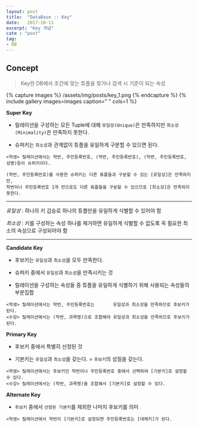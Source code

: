 ```yaml
---
layout: post
title:  "DataBase :: Key"
date:   2017-10-11
excerpt: "Key 개념"
cate : "post"
tag:
- DB
---
```


## Concept

> Key란 DB에서 조건에 맞는 튜플을 찾거나 검색 시 기준이 되는 속성


{% capture images %}
    /assets/img/posts/key_1.png
{% endcapture %}
{% include gallery images=images caption=" " cols=1 %}


**Super Key**

* 릴레이션을 구성하는 모든 Tuple에 대해 `유일성(Unique)`은 만족하지만 `최소성(Minimality)`은 만족하지 못한다.

* 슈퍼키는 `최소성`과 관계없이 튜플을 유일하게 구분할 수 있으면 된다.

```
<학생> 릴레이션에서는 학번, 주민등록번호, (학번, 주민등록번호), (학번, 주민등록번호, 성명)등이 슈퍼키이다.

(학번, 주민등록번호)를 사용한 슈퍼키는 다른 튜플들과 구분할 수 있는 [유일성]은 만족하지만, 
학번이나 주민등록번호 1개 만으로도 다른 튜플들을 구분할 수 있으므로 [최소성]은 만족하지 못한다.
```

---

*유일성* : 하나의 키 갑승로 하나의 튜플만을 유일하게 식별할 수 있어야 함

*최소성* : 키를 구성하는 속성 하나를 제거하면 유일하게 식별할 수 없도록 꼭 필요한 최소의 속성으로 구성되어야 함

---


**Candidate Key**

* 후보키는 `유일성`과 `최소성`을 모두 만족한다.

* 슈퍼키 중에서 `유일성`과 `최소성`을 만족시키는 것

* 릴레이션을 구성하는 속성들 중 튜플을 유일하게 식별하기 위해 사용되는 속성들의 부분집합


```
<학생> 릴레이션에서는 학번, 주민등록번호는       유일성과 최소성을 만족하므로 후보키가 된다.
<수강> 릴레이션에서는 (학번, 과목명)으로 조합해야 유일성과 최소성을 만족하므로 후보키가 된다.
```



**Primary Key**

* 후보키 중에서 특별히 선정된 것

* 기본키는 `유일성`과 `최소성`을 갖는다. = `후보키`의 성질을 갖는다.

```
<학생> 릴레이션에서는 후보키인 학번이나 주민등록번호 중에서 선택하여 [기본키]로 설정할 수 있다.
<수강> 릴레이션에서는 (학번, 과목명)을 조합해서 [기본키]로 설정할 수 있다.
```

**Alternate Key**

* `후보키` 중에서 `선정된 기본키`를 제외한 나머지 후보키를 의미

```
<학생> 릴레이션에서 학번이 [기본키]로 설정되면 주민등록번호는 [대체키]가 된다.
```


